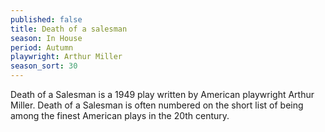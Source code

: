 ```yaml
---
published: false
title: Death of a salesman
season: In House
period: Autumn
playwright: Arthur Miller
season_sort: 30
---
```


Death of a Salesman is a 1949 play written by American playwright Arthur Miller. Death of a Salesman is often numbered on the short list of being among the finest American plays in the 20th century.
